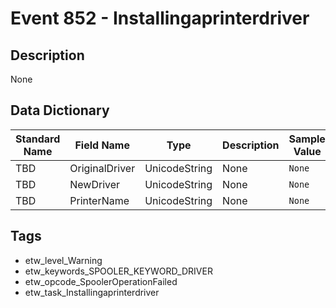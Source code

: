 # Event 852 - Installingaprinterdriver

## Description
None

## Data Dictionary
|Standard Name|Field Name|Type|Description|Sample Value|
|---|---|---|---|---|
|TBD|OriginalDriver|UnicodeString|None|`None`|
|TBD|NewDriver|UnicodeString|None|`None`|
|TBD|PrinterName|UnicodeString|None|`None`|

## Tags
* etw_level_Warning
* etw_keywords_SPOOLER_KEYWORD_DRIVER
* etw_opcode_SpoolerOperationFailed
* etw_task_Installingaprinterdriver